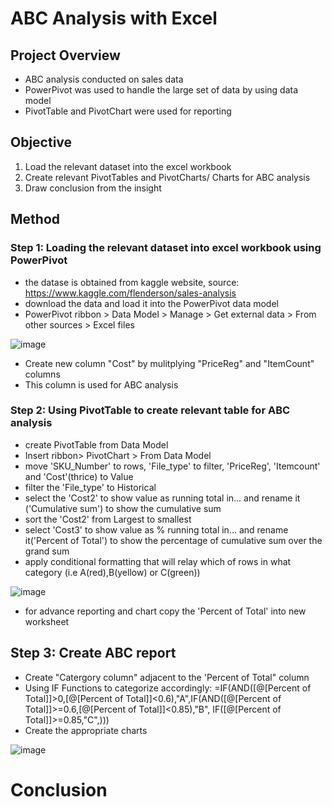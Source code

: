 # ABC Analysis with Excel
## Project Overview
- ABC analysis conducted on sales data
- PowerPivot was used to handle the large set of data by using data model
- PivotTable and PivotChart were used for reporting

## Objective
1. Load the relevant dataset into the excel workbook
2. Create relevant PivotTables and PivotCharts/ Charts for ABC analysis
3. Draw conclusion from the insight

## Method
### Step 1: Loading the relevant dataset into excel workbook using PowerPivot
- the datase is obtained from kaggle website, source: https://www.kaggle.com/flenderson/sales-analysis
- download the data and load it into the PowerPivot data model
- PowerPivot ribbon > Data Model > Manage > Get external data > From other sources > Excel files

![image](https://user-images.githubusercontent.com/53467152/156309875-329b5b78-e13d-4236-b1a1-e2ea1e074ef6.png)

- Create new column "Cost" by mulitplying "PriceReg" and "ItemCount" columns
- This column is used for ABC analysis

### Step 2: Using PivotTable to create relevant table for ABC analysis
- create PivotTable from Data Model
- Insert ribbon> PivotChart > From Data Model
- move 'SKU_Number' to rows, 'File_type' to filter, 'PriceReg', 'Itemcount' and 'Cost'(thrice) to Value
- filter the 'File_type' to Historical
- select the 'Cost2' to show value as running total in... and rename it ('Cumulative sum') to show the cumulative sum 
- sort the 'Cost2' from Largest to smallest
- select 'Cost3' to show value as % running total in... and rename it('Percent of Total') to show the percentage of cumulative sum over the grand sum 
- apply conditional formatting that will relay which of rows in what category (i.e A(red),B(yellow) or C(green))

![image](https://user-images.githubusercontent.com/53467152/156323239-8027406c-58c7-4011-9198-472de0a7203a.png)


- for advance reporting and chart copy the 'Percent of Total' into new worksheet
## Step 3: Create ABC report
- Create "Catergory column" adjacent to the 'Percent of Total" column
- Using IF Functions to categorize accordingly: =IF(AND([@[Percent of Total]]>0,[@[Percent of Total]]<0.6),"A",IF(AND([@[Percent of Total]]>=0.6,[@[Percent of Total]]<0.85),"B", IF([@[Percent of Total]]>=0.85,"C",)))
- Create the appropriate charts

![image](https://user-images.githubusercontent.com/53467152/156323205-6b49d51e-88b5-4df7-b59d-7e900ba0099e.png)

# Conclusion






 
